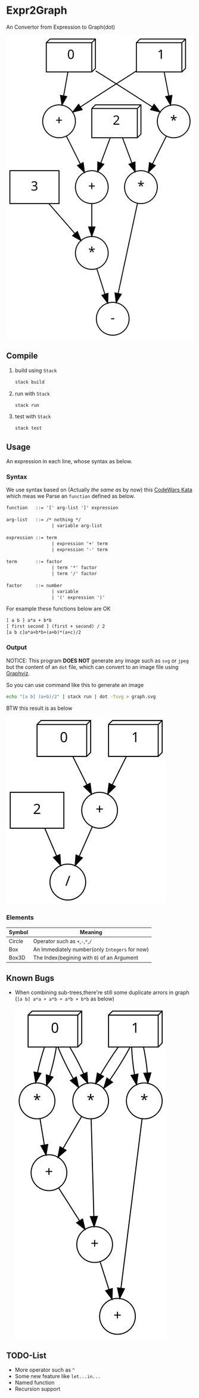 # Expr2Graph

An Convertor from Expression to Graph(dot)

![test](doc/test.svg)

## Compile

1. build using `Stack`

   ```bash
   stack build
   ```

2. run with `Stack`

   ```bash
   stack run
   ```

3. test with `Stack`

   ```bash
   stack test
   ```

## Usage

An expression in each line, whose syntax as below.

### Syntax

We use syntax based on (Actually *the same as* by now) this [CodeWars Kata](https://www.codewars.com/kata/tiny-three-pass-compiler) which meas we Parse an `function` defined as below.

```bnf
function   ::= '[' arg-list ']' expression

arg-list   ::= /* nothing */
                 | variable arg-list

expression ::= term
                 | expression '+' term
                 | expression '-' term

term       ::= factor
                 | term '*' factor
                 | term '/' factor

factor     ::= number
                 | variable
                 | '(' expression ')'
```

For example these functions below are OK

```
[ a b ] a*a + b*b
[ first second ] (first + second) / 2
[a b c]a*a+b*b+(a+b)*(a+c)/2
```

### Output

NOTICE: This program **DOES NOT** generate any image such as `svg` or `jpeg` but the content of an `dot` file, which can convert to an image file using [Graphviz](https://graphviz.org/).

So you can use command like this to generate an image

```bash
echo "[a b] (a+b)/2" | stack run | dot -Tsvg > graph.svg
```

BTW this result is as below

![output](doc/output.svg)

### Elements

| Symbol | Meaning                                        |
| ------ | ---------------------------------------------- |
| Circle | Operator such as `+`,`-`,`*`,`/`               |
| Box    | An Immediately number(only `Integers` for now) |
| Box3D  | The Index(begining with `0`) of an Argument    |

## Known Bugs

* When combining sub-trees,there're still some duplicate arrors in graph (`[a b] a*a + a*b + a*b + b*b` as below)

  ![bug1](doc/bug1.svg)

## TODO-List

* More operator such as `^`
* Some new feature like `let...in...`
* Named function
* Recursion support